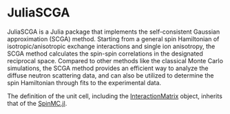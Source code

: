 # JuliaSCGA
JuliaSCGA is a Julia package that implements the self-consistent Gaussian approximation (SCGA) method. Starting from a general spin Hamiltonian of isotropic/anisotropic exchange interactions and single ion anisotropy, the SCGA method calculates the spin-spin correlations in the designated reciprocal space. Compared to other methods like the classical Monte Carlo simulations, the SCGA method provides an efficient way to analyze the diffuse neutron scattering data, and can also be utilized to determine the spin Hamiltonian through fits to the experimental data.

The definition of the unit cell, including the [InteractionMatrix](src/InteractionMatrix.jl) object, inherits that of the [SpinMC.jl](https://github.com/fbuessen/SpinMC.jl).

